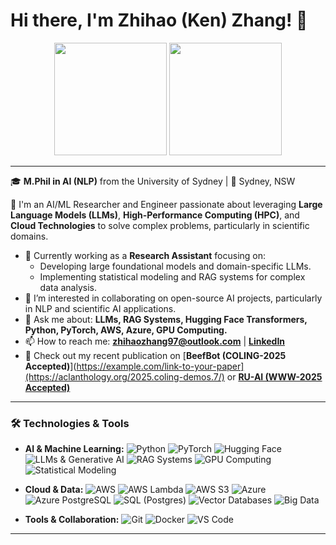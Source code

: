 # Hi there, I'm Zhihao (Ken) Zhang! 👋

<p align="center">
  <img height="180em" src="https://github-readme-stats.vercel.app/api?username=ZhihaoZhang97&show_icons=true&include_all_commits=true&count_private=true"/>
  <img height="180em" src="https://github-readme-stats.vercel.app/api/top-langs/?username=ZhihaoZhang97&layout=compact&langs_count=8"/>
</p>

---

🎓 **M.Phil in AI (NLP)** from the University of Sydney | 📍 Sydney, NSW

🚀 I'm an AI/ML Researcher and Engineer passionate about leveraging **Large Language Models (LLMs)**, **High-Performance Computing (HPC)**, and **Cloud Technologies** to solve complex problems, particularly in scientific domains.

*   🔭 Currently working as a **Research Assistant** focusing on:
    *   Developing large foundational models and domain-specific LLMs.
    *   Implementing statistical modeling and RAG systems for complex data analysis.
*   👯 I’m interested in collaborating on open-source AI projects, particularly in NLP and scientific AI applications.
*   💬 Ask me about: **LLMs, RAG Systems, Hugging Face Transformers, Python, PyTorch, AWS, Azure, GPU Computing.**
*   📫 How to reach me: **zhihaozhang97@outlook.com** | [**LinkedIn**](https://www.linkedin.com/in/zhihao-ken-zhang/)
*   📄 Check out my recent publication on [**BeefBot (COLING-2025 Accepted)**](https://example.com/link-to-your-paper](https://aclanthology.org/2025.coling-demos.7/) or [**RU-AI (WWW-2025 Accepted)**](https://arxiv.org/abs/2406.04906)

---

### 🛠️ Technologies & Tools

*   **AI & Machine Learning:**
    <img src="https://img.shields.io/badge/Python-3776AB?style=flat-square&logo=python&logoColor=white" alt="Python"/>
    <img src="https://img.shields.io/badge/PyTorch-%23EE4C2C.svg?style=flat-square&logo=PyTorch&logoColor=white" alt="PyTorch"/>
    <img src="https://img.shields.io/badge/Hugging%20Face-%F0%9F%A4%97?style=flat-square&color=FFD21E" alt="Hugging Face"/>
    <img src="https://img.shields.io/badge/LLMs%20&%20Generative%20AI-%23449D44.svg?style=flat-square" alt="LLMs & Generative AI"/>
    <img src="https://img.shields.io/badge/RAG%20Systems-%2331708F.svg?style=flat-square" alt="RAG Systems"/>
    <img src="https://img.shields.io/badge/GPU%20Computing%20(CUDA)-%2376B900.svg?style=flat-square&logo=nvidia&logoColor=white" alt="GPU Computing"/>
    <img src="https://img.shields.io/badge/Statistical%20Modeling-%235BC0DE.svg?style=flat-square" alt="Statistical Modeling"/>

*   **Cloud & Data:**
    <img src="https://img.shields.io/badge/AWS-%23232F3E.svg?style=flat-square&logo=amazon-aws&logoColor=white" alt="AWS"/>
    <img src="https://img.shields.io/badge/Lambda-%23FF9900.svg?style=flat-square&logo=aws-lambda&logoColor=white" alt="AWS Lambda"/>
    <img src="https://img.shields.io/badge/S3-%23569A31.svg?style=flat-square&logo=amazon-s3&logoColor=white" alt="AWS S3"/>
    <img src="https://img.shields.io/badge/Microsoft%20Azure-%230078D4.svg?style=flat-square&logo=microsoft-azure&logoColor=white" alt="Azure"/>
    <img src="https://img.shields.io/badge/Azure%20PostgreSQL-%230078D4.svg?style=flat-square&logo=azure-database&logoColor=white" alt="Azure PostgreSQL"/>
    <img src="https://img.shields.io/badge/SQL-%234479A1.svg?style=flat-square&logo=postgresql&logoColor=white" alt="SQL (Postgres)"/>
    <img src="https://img.shields.io/badge/Vector%20DBs-%2300ACC1.svg?style=flat-square" alt="Vector Databases"/>
    <img src="https://img.shields.io/badge/Big%20Data%20(Spark/Hadoop)-%23E25A1C.svg?style=flat-square&logo=apachespark&logoColor=white" alt="Big Data"/>

*   **Tools & Collaboration:**
    <img src="https://img.shields.io/badge/Git-%23F05033.svg?style=flat-square&logo=git&logoColor=white" alt="Git"/>
    <img src="https://img.shields.io/badge/Docker-%232496ED.svg?style=flat-square&logo=docker&logoColor=white" alt="Docker"/>
    <img src="https://img.shields.io/badge/VS%20Code-007ACC?style=flat-square&logo=visual-studio-code&logoColor=white" alt="VS Code"/>

---

<!-- Optional: Add your contribution graph if you like -->
<!-- <p align="center">
  <img src="https://ghchart.rshah.org/YOUR_GITHUB_USERNAME" alt="Ken's Contribution Graph" />
</p> -->
